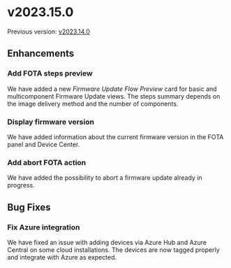 # v2023.15.0

Previous version: [v2023.14.0](v2023.14.0.md)

## Enhancements

### Add FOTA steps preview

We have added a new *Firmware Update Flow Preview* card for basic and multicomponent Firmware Update views. The steps summary depends on the image delivery method and the number of components.

### Display firmware version

We have added information about the current firmware version in the FOTA panel and Device Center.

### Add abort FOTA action

We have added the possibility to abort a firmware update already in progress.

## Bug Fixes

### Fix Azure integration
We have fixed an issue with adding devices via Azure Hub and Azure Central on some cloud installations. The devices are now tagged properly and integrate with Azure as expected.

